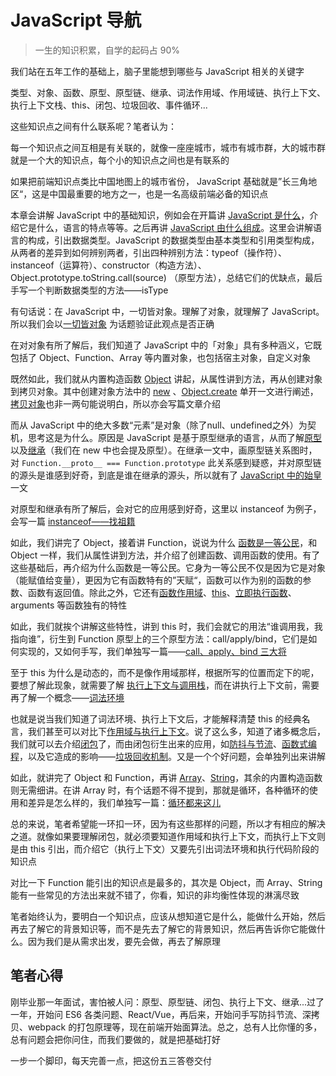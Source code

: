 # JavaScript 导航

> 一生的知识积累，自学的起码占 90%

我们站在五年工作的基础上，脑子里能想到哪些与 JavaScript 相关的关键字

类型、对象、函数、原型、原型链、继承、词法作用域、作用域链、执行上下文、执行上下文栈、this、闭包、垃圾回收、事件循环...

这些知识点之间有什么联系呢？笔者认为：

每一个知识点之间互相是有关联的，就像一座座城市，城市有城市群，大的城市群就是一个大的知识点，每个小的知识点之间也是有联系的

如果把前端知识点类比中国地图上的城市省份， JavaScript 基础就是”长三角地区“，这是中国最重要的地方之一，也是一名高级前端必备的知识点


<RoadMap :data="[
    { title:'JavaScript', x:300, y:80 ,download:true},
    { title:'JavaScript 是什么', link:'/JavaScript/JavaScript是什么', 
    // y:1, x:240, 
        right: [
            ['由什么组成'],
            ['ES版本'],
        ],
    },
    { title:'由什么组成',  link:'/JavaScript/JavaScript由什么组成',
        left: [
            ['数据类型'],
            ['类型区别'],
            [{ title: '类型判断' },
                // [-50],
                [
                    ['typeof'],
                    [{ title: '🔥instanceof',  link:'/JavaScript/instanceof——找祖籍' }],
                    ['constructor'],
                    ['Object.prototype'],
                ]
            ],
        ]
    },
    { title:'一切皆对象',  link:'/JavaScript/一切皆对象',
        right: [
            ['定义'],
            ['基本包装类型'],
        ]
    },
    { title:'Object（对象）',  link:'/JavaScript/Object',
        left: [
            ['属性与方法'],
            [{ title: '创建对象' },
                // [-50],
                [
                    ['对象直接量'],
                    [{ title: '🔥关键字 new',  link:'/JavaScript/new做了什么' }],
                    [{ title: '🔥Object.create',  link:'/JavaScript/Object.create' }],
                ]
            ],
        ],
         right: [
           [{ title: '🔥拷贝的秘密'},
                [
                    ['深浅拷贝的区别'],
                    ['扩展运算符'],
                    ['Object.assign'],
                    ['slice'],
                    ['concat'],
                    ['Array.from'],
                    ['JSON.stringify'],
                    ['structuredClone'],
                ]
           ]
        ]
    },
    { title:'原型',  link:'/JavaScript/原型',
        left: [
            ['原型是什么'],
            ['为什么要有原型'],
            ['原型链又是什么'],
        ]
    },
    { title:'继承',  link:'/JavaScript/继承',
        left: [
            ['原型链继承'],
            ['构造函数继承'],
            ['组合继承'],
            ['原型式继承']
        ],
        right: [
            ['寄生式继承'],
            ['寄生组合式继承'],
            ['类继承'],
        ]
    },
    { title:'Function（函数）',  link:'/JavaScript/Function',
        left: [
           [{ title: '🔥JS中的始皇',  link:'/JavaScript/JavaScript中的始皇' }],
        ],
        right: [
            ['属性和方法'],
            ['创建函数'],
            ['调用函数'],
            ['一等公民'],
        ],
    },
    { title:'作用域',  link:'/JavaScript/作用域',
        left: [
            ['作用域是什么'],
            ['词法/动态作用域'],
            [{ title: '作用域中的分类'},
                [
                    ['块级作用域'],
                    [{ title: '🔥立即执行函数',  link:'/JavaScript/立即执行函数（IIFE）' }]
                ]
            ],
        ],
    },
    { title:'this 关键字',  link:'/JavaScript/this关键字',
        right: [
            [{ title: '调用方式'},
                [
                    ['对象方法调用'],
                    ['函数调用'],
                    ['箭头函数调用'],
                    ['构造函数调用'],
                    ['call'],
                    ['apply'],
                    ['bind'],
                ]
            ],
            ['函数的执行环境'],
            ['this的作用'],
        ],
    },
    { title: 'call、apply、bind',  link:'/JavaScript/call、apply、bind三大将',
        left: [
            ['call'],
            ['apply'],
            ['bind'],
        ],
    },
    { title: '词法环境',  link:'/JavaScript/词法环境',
        right: [
            ['JS编译过程'],
            ['由什么组成'],
            ['变量提升'],
        ],
    },
    { title: '上下文与调用栈',  link:'/JavaScript/执行上下文与调用栈',
        left: [
            ['上下文是什么'],
            ['执行生命周期'],
            ['执行步骤'],
            [{ title: '🔥作用域VS上下文',  link:'/JavaScript/作用域与执行上下文' }],
        ],
    },
    { title: '闭包',  link:'/JavaScript/闭包',
        right: [
            ['闭包的定义'],
            ['原理'],
            [{ title: '应用'},
                [
                    ['作为返回值'],
                    ['作为参数传递'],
                    ['私有实例变量'],
                    [{ title: '🔥防抖与节流',  link:'/JavaScript/防抖与节流' }],
                    [{ title: '🔥函数式编程',  link:'/JavaScript/函数式编程' }],
                    ['面向事件编程'],
                    ['模块化'],
                    ['React hooks'],
                ]
            ],
        ],
    },
    { title: '垃圾回收机制',  link:'/JavaScript/垃圾回收机制',
        left: [
            ['新生代'],
            ['老生代'],
            ['引用计数'],
        ],
    },
    { title: '数组（Array）',  link:'/JavaScript/数组',
        right: [
            ['属性和方法'],
            ['哪些是纯函数'],
            ['判断是否是数组'],
        ],
    },
       { title: '循环都来这儿',  link:'/JavaScript/循环都来这儿',
        left: [
            ['for 循环'],
            ['for(reverse) 循环'],
            ['for...in'],
            ['for...of'],
            ['forEach'],
            ['map'],
        ],
    },
    { title:'完' },
]" />


本章会讲解 JavaScript 中的基础知识，例如会在开篇讲 [JavaScript 是什么](./JavaScript是什么.md)，介绍它是什么，语言的特点等等。之后再讲 [JavaScript 由什么组成](./JavaScript由什么组成.md)。这里会讲解语言的构成，引出数据类型。JavaScript 的数据类型由基本类型和引用类型构成，从两者的差异到如何辨别两者，引出四种辨别方法：typeof（操作符）、instanceof（运算符）、constructor（构造方法）、Object.prototype.toString.call(source) （原型方法），总结它们的优缺点，最后手写一个判断数据类型的方法——isType

有句话说：在 JavaScript 中，一切皆对象。理解了对象，就理解了 JavaScript。所以我们会以[一切皆对象](./一切皆对象.md) 为话题验证此观点是否正确

在对对象有所了解后，我们知道了 JavaScript 中的「对象」具有多种涵义，它既包括了 Object、Function、Array 等内置对象，也包括宿主对象，自定义对象

既然如此，我们就从内置构造函数  [Object](./Object.md) 讲起，从属性讲到方法，再从创建对象到拷贝对象。其中创建对象方法中的  [new](./new做了什么.md) 、[Object.create](./Object.create.md) 单开一文进行阐述，[拷贝对象](./拷贝的秘密.md)也非一两句能说明白，所以亦会写篇文章介绍

而从 JavaScript 中的绝大多数“元素”是对象（除了null、undefined之外）为契机，思考这是为什么。原因是 JavaScript 是基于原型继承的语言，从而了解[原型](./原型.md)以及[继承](./继承.md)（我们在 new 中也会提及原型）。在继承一文中，画原型链关系图时，对 `Function.__proto__ === Function.prototype` 此关系感到疑惑，并对原型链的源头是谁感到好奇，到底是谁在继承的源头，所以就有了 [JavaScript 中的始皇](./JavaScript中的始皇.md) 一文

对原型和继承有所了解后，会对它的应用感到好奇，这里以 instanceof 为例子，会写一篇 [instanceof——找祖籍](./instanceof——找祖籍.md)

如此，我们讲完了 Object，接着讲 Function，说说为什么 [函数是一等公民](./Function.md)，和 Object 一样，我们从属性讲到方法，并介绍了创建函数、调用函数的使用。有了这些基础后，再介绍为什么函数是一等公民。它身为一等公民不仅是因为它是对象（能赋值给变量），更因为它有函数特有的”天赋“，函数可以作为别的函数的参数、函数有返回值。除此之外，它还有[函数作用域](./作用域)、[this](this关键字.md)、[立即执行函数](./立即执行函数（IIFE）.md)、arguments 等函数独有的特性

如此，我们就挨个讲解这些特性，讲到 this 时，我们会就它的用法“谁调用我，我指向谁”，衍生到 Function 原型上的三个原型方法：call/apply/bind，它们是如何实现的，又如何手写，我们单独写一篇——[call、apply、bind 三大将](./call、apply、bind三大将.md) 

至于 this 为什么是动态的，而不是像作用域那样，根据所写的位置而定下的呢，要想了解此现象，就需要了解 [执行上下文与调用栈](./执行上下文与调用栈.md)，而在讲执行上下文前，需要再了解一个概念——[词法环境](./词法环境.md)

也就是说当我们知道了词法环境、执行上下文后，才能解释清楚 this 的经典名言，我们甚至可以对比下[作用域与执行上下文](./作用域与执行上下文.md)。说了这么多，知道了诸多概念后，我们就可以去介绍[闭包](./闭包.md)了，而由闭包衍生出来的应用，如[防抖与节流](./防抖与节流.md)、[函数式编程](./函数式编程.md)，以及它造成的影响——[垃圾回收机制](./垃圾回收机制.md)。又是一个个好问题，会单独列出来讲解

如此，就讲完了 Object 和 Function，再讲 [Array](./Array.md)、[String](./String.md)，其余的内置构造函数则无需细讲。在讲 Array 时，有个话题不得不提到，那就是循环，各种循环的使用和差异是怎么样的，我们单独写一篇：[循环都来这儿](./循环都来这儿.md)

总的来说，笔者希望能一环扣一环，因为有这些那样的问题，所以才有相应的解决之道。就像如果要理解闭包，就必须要知道作用域和执行上下文，而执行上下文则是由 this 引出，而介绍它（执行上下文）又要先引出词法环境和执行代码阶段的知识点

对比一下 Function 能引出的知识点是最多的，其次是 Object，而 Array、String 能有一些常见的方法出来就不错了，你看，知识的非均衡性体现的淋漓尽致

笔者始终认为，要明白一个知识点，应该从想知道它是什么，能做什么开始，然后再去了解它的背景知识等，而不是先去了解它的背景知识，然后再告诉你它能做什么。因为我们是从需求出发，要先会做，再去了解原理

## 笔者心得

刚毕业那一年面试，害怕被人问：原型、原型链、闭包、执行上下文、继承...过了一年，开始问 ES6 各类问题、React/Vue，再后来，开始问手写防抖节流、深拷贝、webpack 的打包原理等，现在前端开始面算法。总之，总有人比你懂的多，总有问题会把你问住，而我们要做的，就是把基础打好

一步一个脚印，每天完善一点，把这份五三答卷交付
